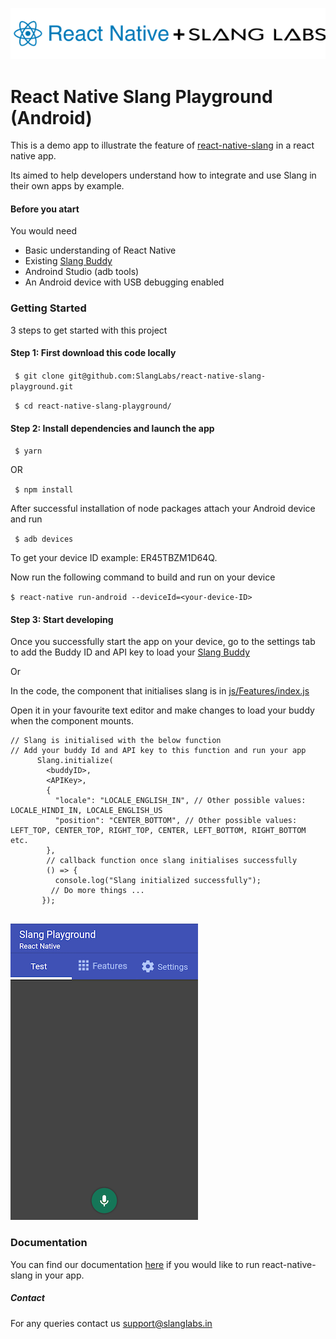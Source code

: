 ![react-native-slang](https://raw.githubusercontent.com/SlangLabs/react-native-slang-playground/master/js/assets/logo.png)  
# React Native Slang Playground (Android)


This is a demo app to illustrate the feature of [react-native-slang](https://www.npmjs.com/package/react-native-slang) 
in a react native app. 

Its aimed to help developers understand how to integrate and 
use Slang in their own apps by example.

#### Before you atart

You would need

- Basic understanding of React Native 
- Existing [Slang Buddy](https://docs.slanglabs.in/slang/getting-started/building-your-first-buddy) 
- Androind Studio (adb tools)
- An Android device with USB debugging enabled

### Getting Started

3 steps to get started with this project

#### Step 1: First download this code locally

` $ git clone git@github.com:SlangLabs/react-native-slang-playground.git`

` $ cd react-native-slang-playground/`

#### Step 2: Install dependencies and launch the app

` $ yarn` 

OR

` $ npm install`

After successful installation of node packages attach your Android device and run  

` $ adb devices`

To get your device ID example: ER45TBZM1D64Q. 

Now run the following command to build and run on your device

` $ react-native run-android --deviceId=<your-device-ID> `

#### Step 3: Start developing 

Once you successfully start the app on your device, 
go to the settings tab
to add the Buddy ID and API key to load your [Slang Buddy](https://docs.slanglabs.in/slang/digging-deeper/building-buddies)

Or

In the code, the component that initialises slang is in  [js/Features/index.js](https://raw.githubusercontent.com/SlangLabs/react-native-slang-playground/master/js/Features/index.js)

Open it in your favourite text editor and make changes to load your buddy when the component mounts.


```
// Slang is initialised with the below function 
// Add your buddy Id and API key to this function and run your app
      Slang.initialize(
        <buddyID>,
        <APIKey>,
        { 
          "locale": "LOCALE_ENGLISH_IN", // Other possible values: LOCALE_HINDI_IN, LOCALE_ENGLISH_US
          "position": "CENTER_BOTTOM", // Other possible values: LEFT_TOP, CENTER_TOP, RIGHT_TOP, CENTER, LEFT_BOTTOM, RIGHT_BOTTOM etc. 
        }, 
        // callback function once slang initialises successfully
        () => { 
          console.log("Slang initialized successfully");
         // Do more things ... 
       });
   
```


![Playground App Initialised](https://raw.githubusercontent.com/SlangLabs/react-native-slang-playground/master/js/assets/screenshot1.png)  

### Documentation

You can find our documentation [here](https://docs.slanglabs.in/slang/getting-started/react-native-quick-start) if you would like to run react-native-slang in your app. 



##### Contact 

For any queries contact us support@slanglabs.in 


